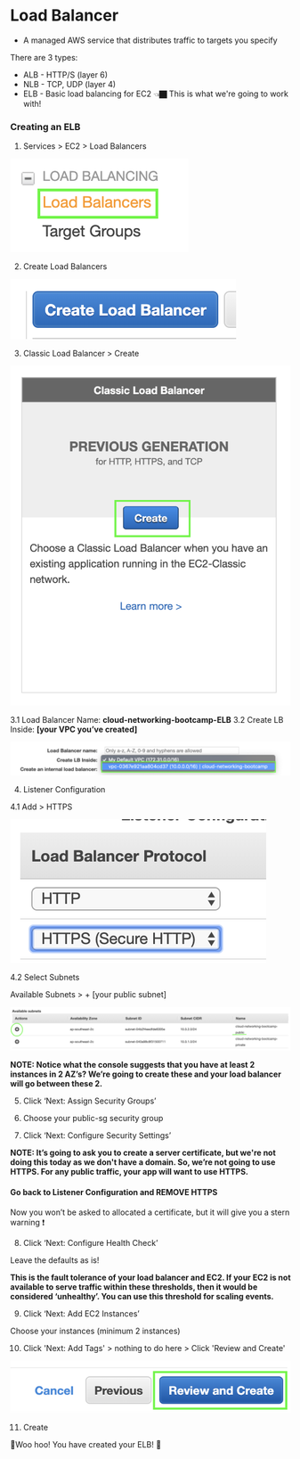 # Load Balancer 
- A managed AWS service that distributes traffic to targets you specify

There are 3 types:
- ALB - HTTP/S (layer 6)
- NLB - TCP, UDP (layer 4)
- ELB - Basic load balancing for EC2 👈🏿 This is what we're going to work with!



### Creating an ELB

1. Services > EC2 > Load Balancers

![LB Console](images/services_elb.png)

2. Create Load Balancers

![LB create](images/create_lb.png)

3. Classic Load Balancer > Create

![ELB](images/classic_lb.png)

3.1 Load Balancer Name: __cloud-networking-bootcamp-ELB__
3.2 Create LB Inside: __[your VPC you’ve created]__

![LB VPC](images/lb_vpc.png)

4. Listener Configuration

4.1 Add > HTTPS

![LB HTTPS](images/https_elb.png)

4.2 Select Subnets

Available Subnets > + [your public subnet]

![LB Public Subnet](images/lb_public_subnet.png)

__NOTE: Notice what the console suggests that you have at least 2 instances in 2 AZ’s? We’re going to create these and your load balancer will go between these 2.__

5. Click ‘Next: Assign Security Groups’

6. Choose your public-sg security group

7. Click ‘Next: Configure Security Settings’

__NOTE: It’s going to ask you to create a server certificate, but we're not doing this today as we don't have a domain. So, we’re not going to use HTTPS. For any public traffic, your app will want to use HTTPS.__

#### Go back to Listener Configuration and REMOVE HTTPS

Now you won’t be asked to allocated a certificate, but it will give you a stern warning ❗️

8. Click ‘Next: Configure Health Check’

Leave the defaults as is!

__This is the fault tolerance of your load balancer and EC2. If your EC2 is not available to serve traffic within these thresholds, then it would be considered ‘unhealthy’. You can use this threshold for scaling events.__

9. Click ‘Next: Add EC2 Instances’

Choose your instances (minimum 2 instances)

10. Click 'Next: Add Tags' > nothing to do here > Click 'Review and Create'

![LB Review Create](images/review_create_lb.png)

11. Create

🌈Woo hoo! You have created your ELB! 🌈

